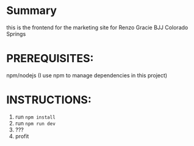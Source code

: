 # Summary
this is the frontend for the marketing site for Renzo Gracie BJJ Colorado Springs

# PREREQUISITES:

npm/nodejs (I use npm to manage dependencies in this project)

# INSTRUCTIONS:
1. run `npm install`
2. run `npm run dev`
3. ???
4. profit